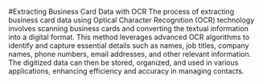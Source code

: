 #Extracting Business Card Data with OCR
The process of extracting business card data using Optical Character Recognition (OCR) technology involves scanning business cards and converting the textual information into a digital format. This method leverages advanced OCR algorithms to identify and capture essential details such as names, job titles, company names, phone numbers, email addresses, and other relevant information. The digitized data can then be stored, organized, and used in various applications, enhancing efficiency and accuracy in managing contacts.
